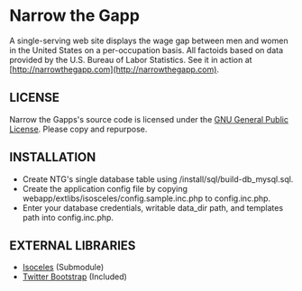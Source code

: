 # Narrow the Gapp

A single-serving web site displays the wage gap between men and women in the United States on a per-occupation basis.
All factoids based on data provided by the U.S. Bureau of Labor Statistics. See it in action at 
[http://narrowthegapp.com](http://narrowthegapp.com).

## LICENSE

Narrow the Gapps's source code is licensed under the
[GNU General Public License](http://www.gnu.org/licenses/gpl.html). Please copy and repurpose.

## INSTALLATION

* Create NTG's single database table using /install/sql/build-db_mysql.sql.
* Create the application config file by copying webapp/extlibs/isosceles/config.sample.inc.php to config.inc.php.
* Enter your database credentials, writable data_dir path, and templates path into config.inc.php.

## EXTERNAL LIBRARIES

- [Isoceles](http://isosceleskit.org) (Submodule) 
- [Twitter Bootstrap](http://twitter.github.com/bootstrap/) (Included)
